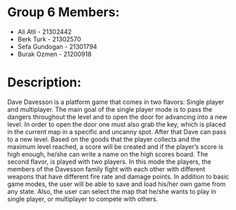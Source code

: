 
# Group 6 Members:

* Ali Atli - 21302442
* Berk Turk - 21302570
* Sefa Gundogan - 21301794
* Burak Ozmen - 21200918


# Description:

Dave Davesson is a platform game that comes in two flavors: Single player and multiplayer. The main goal of the single player mode is to pass the dangers throughout the level and to open the door for advancing into a new level. In order to open the door one must also grab the key, which is placed in the current map in a specific and uncanny spot. After that Dave can pass to a new level. Based on the goods that the player collects and the maximum level reached, a score will be created and if the player’s score is high enough, he/she can write a name on the high scores board. The second flavor, is played with two players. In this mode the players, the members of the Davesson family fight with each other with different weapons that have different fire rate and damage points.
	In addition to basic game modes, the user will be able to save and load his/her own game from any state. Also, the user can select the map that he/she wants to play in single player, or multiplayer to compete with others.
